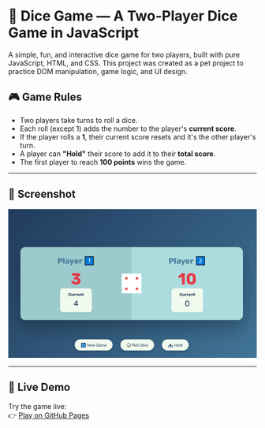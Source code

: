 # 🎲 Dice Game — A Two-Player Dice Game in JavaScript

A simple, fun, and interactive dice game for two players, built with pure JavaScript, HTML, and CSS. This project was created as a pet project to practice DOM manipulation, game logic, and UI design.

## 🎮 Game Rules

- Two players take turns to roll a dice.
- Each roll (except 1) adds the number to the player's **current score**.
- If the player rolls a **1**, their current score resets and it's the other player's turn.
- A player can **"Hold"** their score to add it to their **total score**.
- The first player to reach **100 points** wins the game.

---

## 📸 Screenshot

![screenshot](./screenshot.png)

---

## 🚀 Live Demo

Try the game live:  
👉 [Play on GitHub Pages](https://suharev-98.github.io/diceGame/)

